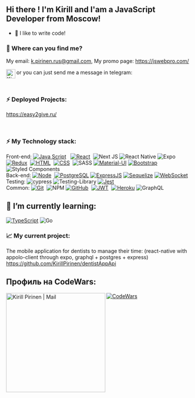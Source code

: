 ## Hi there !  I'm Kirill and I'am a JavaScript Developer from Moscow!

- 🤟 I like to write code!

### 🤔 Where can you find me?

My email: k.pirinen.rus@gmail.com, 
My promo page: https://jswebpro.com/

or you can just send me a message in telegram:
<a href="http://t.me/KirillPirinen">
  <img align="left" alt="Kirill Pirinen | Telegram" width="25px" src="https://upload.wikimedia.org/wikipedia/commons/thumb/5/5c/Telegram_Messenger.png/768px-Telegram_Messenger.png" />
</a>

<br />

### ⚡️ Deployed Projects:
https://easy2give.ru/

<br />

### ⚡️ My Technology stack:

Front-end:
[![Java Script](https://shields.io/badge/-Java_Script-F7DF1E?logo=javascript&style=for-the-badge&logoColor=222)](https://learn.javascript.ru/) &nbsp;
[![React](https://shields.io/badge/-React-f9fbfa?logo=react&style=for-the-badge)](https://reactjs.org/)&nbsp;
![Next JS](https://img.shields.io/badge/Next-black?style=for-the-badge&logo=next.js&logoColor=white)
![React Native](https://img.shields.io/badge/react_native-%2320232a.svg?style=for-the-badge&logo=react&logoColor=%2361DAFB)
![Expo](https://img.shields.io/badge/expo-1C1E24?style=for-the-badge&logo=expo&logoColor=#D04A37)
[![Redux](https://shields.io/badge/-Redux-710B77?logo=redux&style=for-the-badge)](https://redux.js.org/)&nbsp;
[![HTML](https://shields.io/badge/-HTML5-E34F26?logo=html5&style=for-the-badge&logoColor=fff)](https://html5book.ru/html-html5/)&nbsp;
[![CSS](https://shields.io/badge/-CSS3-1572B6?logo=css3&style=for-the-badge&logoColor=fff)](https://html5book.ru/osnovy-css/)&nbsp;
![SASS](https://img.shields.io/badge/SASS-hotpink.svg?style=for-the-badge&logo=SASS&logoColor=white)
[![Material-UI](https://img.shields.io/badge/-materialui-1572B6?logo=Material-UI&style=for-the-badge)](https://material-ui.com/ru/)
[![Bootstrap](https://img.shields.io/badge/-Bootstrap-f9fbfa?logo=bootstrap&style=for-the-badge)](https://getbootstrap.com/)
![Styled Components](https://img.shields.io/badge/styled--components-DB7093?style=for-the-badge&logo=styled-components&logoColor=white)
<br />
Back-end:
[![Node](https://shields.io/badge/-Node-333?logo=node.js&style=for-the-badge)](https://nodejs.org/en/)&nbsp;
[![PostgreSQL](https://img.shields.io/badge/-PostgreSQL-f9fbfa?logo=PostgreSQL&style=for-the-badge)](https://www.postgresql.org/)
[![ExpressJS](https://img.shields.io/badge/-Express.js-333?logo=express&style=for-the-badge)](https://expressjs.com/ru/)
[![Sequelize](https://img.shields.io/badge/-Sequelize-f9fbfa?logo=Sequelize&style=for-the-badge)](https://sequelize.org/master/)
[![WebSocket](https://img.shields.io/badge/-WebSocket-f9fbfa?logo=websocket&style=for-the-badge)](https://developer.mozilla.org/ru/docs/Web/API/WebSocket)
<br />
Testing:
![cypress](https://img.shields.io/badge/-cypress-%23E5E5E5?style=for-the-badge&logo=cypress&logoColor=058a5e)
![Testing-Library](https://img.shields.io/badge/-TestingLibrary-%23E33332?style=for-the-badge&logo=testing-library&logoColor=white)
[![Jest](https://img.shields.io/badge/-Jest-97737e?logo=jest&style=for-the-badge)](https://jestjs.io/ru)
<br />
Common:
[![Git](https://shields.io/badge/-Git-f0efe7?logo=git&style=for-the-badge)](https://git-scm.com/)&nbsp;
![NPM](https://img.shields.io/badge/NPM-%23000000.svg?style=for-the-badge&logo=npm&logoColor=white)
[![GitHub](https://shields.io/badge/-GitHub-333?logo=GitHub&style=for-the-badge)](https://github.com/)&nbsp;
[![JWT](https://shields.io/badge/-JWT-333?logo=JSONWebTokens&style=for-the-badge)](https://jwt.io/)&nbsp;
[![Heroku](https://img.shields.io/badge/-Heroku-431490?logo=heroku&style=for-the-badge)](https://www.heroku.com/)
![GraphQL](https://img.shields.io/badge/-GraphQL-E10098?style=for-the-badge&logo=graphql&logoColor=white)

## 🌱 I’m currently learning:

[![TypeScript](https://img.shields.io/badge/-TypeScript-f9fbfa?logo=TypeScript&style=for-the-badge)](https://www.typescriptlang.org/)
![Go](https://img.shields.io/badge/go-%2300ADD8.svg?style=for-the-badge&logo=go&logoColor=white)


### 📈 My current project:

The mobile application for dentists to manage their time: (react-native with appolo-client through expo, graphql + postgres + express)
https://github.com/KirillPirinen/dentistAppApi

## Профиль на CodeWars:

[![CodeWars](https://img.shields.io/badge/-CodeWars-333?logo=CodeWars&style=for-the-badge)](https://www.codewars.com/users/ak0man)
<img align="left" alt="Kirill Pirinen | Mail" width="270px" src='./img/codewars.png'/>
